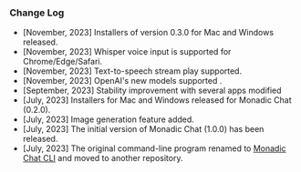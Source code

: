 ### Change Log

- [November, 2023] Installers of version 0.3.0 for Mac and Windows released.
- [November, 2023] Whisper voice input is supported for Chrome/Edge/Safari.
- [November, 2023] Text-to-speech stream play supported.
- [November, 2023] OpenAI's new models supported .
- [September, 2023] Stability improvement with several apps modified
- [July, 2023] Installers for Mac and Windows released for Monadic Chat (0.2.0).
- [July, 2023] Image generation feature added.
- [July, 2023] The initial version of Monadic Chat (1.0.0) has been released.
- [July, 2023] The original command-line program renamed to [Monadic Chat CLI](https://github.com/yohasebe/monadic-chat-cli) and moved to another repository.

